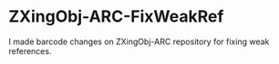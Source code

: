ZXingObj-ARC-FixWeakRef
=======================

I made barcode changes on ZXingObj-ARC repository for fixing weak references.
